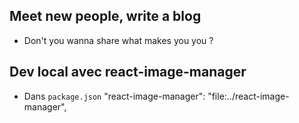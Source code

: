 ## Meet new people, write a blog

- Don't you wanna share what makes you you ?

## Dev local avec react-image-manager

- Dans `package.json`
  "react-image-manager": "file:../react-image-manager",
